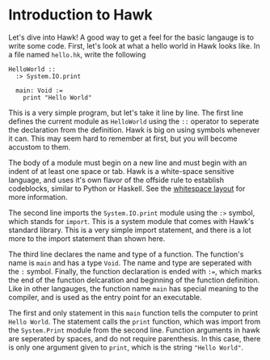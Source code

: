 # Introduction to Hawk

Let's dive into Hawk! A good way to get a feel for the basic langauge is to write some code. First, let's look at what a hello world in Hawk looks like. In a file named `hello.hk`, write the following
```
HelloWorld ::
  :> System.IO.print
  
  main: Void :=
    print "Hello World"
```
This is a very simple program, but let's take it line by line. The first line defines the current module as `HelloWorld` using the `::` operator to seperate the declaration from the definition. Hawk is big on using symbols whenever it can. This may seem hard to remember at first, but you will become accustom to them.

The body of a module must begin on a new line and must begin with an indent of at least one space or tab. Hawk is a white-space sensitive language, and uses it's own flavor of the offside rule to establish codeblocks, similar to Python or Haskell. See the [whitespace layout](whitespace_layout.md) for more information.

The second line imports the `System.IO.print` module using the `:>` symbol, which stands for `import`. This is a system module that comes with Hawk's standard library. This is a very simple import statement, and there is a lot more to the import statement than shown here.

The third line declares the name and type of a function. The function's name is `main` and has a type `Void`. The name and type are seperated with the `:` symbol. Finally, the function declaration is ended with `:=`, which marks the end of the function delcaration and beginning of the function definition. Like in other langauges, the function name `main` has special meaning to the compiler, and is used as the entry point for an executable.

The first and only statement in this `main` function tells the computer to print `Hello World`. The statement calls the `print` function, which was import from the `System.Print` module from the second line. Function arguments in hawk are seperated by spaces, and do not require parenthesis. In this case, there is only one argument given to ``print``, which is the string `"Hello World"`.
